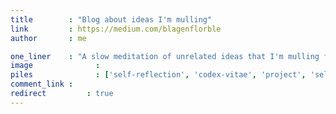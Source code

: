 ```yaml
---
title        : "Blog about ideas I'm mulling"
link         : https://medium.com/blagenflorble
author       : me

one_liner    : "A slow meditation of unrelated ideas that I'm mulling for various reasons."
image			   : 
piles			   : ['self-reflection', 'codex-vitae', 'project', 'self-tracking']
comment_link : 
redirect		 : true
---
```

